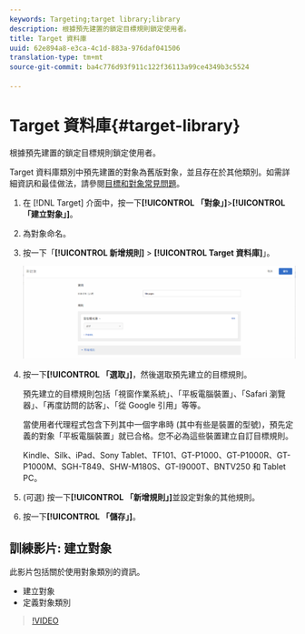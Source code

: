 ```yaml
---
keywords: Targeting;target library;library
description: 根據預先建置的鎖定目標規則鎖定使用者。
title: Target 資料庫
uuid: 62e894a8-e3ca-4c1d-883a-976daf041506
translation-type: tm+mt
source-git-commit: ba4c776d93f911c122f36113a99ce4349b3c5524

---
```



# Target 資料庫{#target-library}

根據預先建置的鎖定目標規則鎖定使用者。

Target 資料庫類別中預先建置的對象為舊版對象，並且存在於其他類別。如需詳細資訊和最佳做法，請參閱[目標和對象常見問題](../../../c-target/c-troubleshooting-targets-and-audiences/troubleshooting-targets-and-audiences.md#concept_C4EE4B8F4840430CBD798D579A8F208D)。

1. 在 [!DNL Target] 介面中，按一下&#x200B;**[!UICONTROL 「對象」]**>**[!UICONTROL 「建立對象」]**。
1. 為對象命名。
1. 按一下「**[!UICONTROL 新增規則]** > **[!UICONTROL Target 資料庫]**」。

   ![定位程式庫](assets/target_library.png)

1. 按一下&#x200B;**[!UICONTROL 「選取」]**，然後選取預先建立的目標規則。

   預先建立的目標規則包括「視窗作業系統」、「平板電腦裝置」、「Safari 瀏覽器」、「再度訪問的訪客」、「從 Google 引用」等等。

   當使用者代理程式包含下列其中一個字串時 (其中有些是裝置的型號)，預先定義的對象「平板電腦裝置」就已合格。您不必為這些裝置建立自訂目標規則。

   Kindle、Silk、iPad、Sony Tablet、TF101、GT-P1000、GT-P1000R、GT-P1000M、SGH-T849、SHW-M180S、GT-I9000T、BNTV250 和 Tablet PC。

1. (可選) 按一下&#x200B;**[!UICONTROL 「新增規則」]**&#x200B;並設定對象的其他規則。
1. 按一下&#x200B;**[!UICONTROL 「儲存」]**。

## 訓練影片: 建立對象

此影片包括關於使用對象類別的資訊。

* 建立對象
* 定義對象類別

>[!VIDEO](https://video.tv.adobe.com/v/17392)
